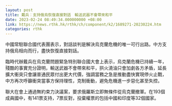 ```yaml
---
layout: post
title: 戴兵︰支持俄烏恢復直接對話　輸送武器不會帶來和平
date: 2023-02-24 08:49:34.000000000 +08:00
link: https://news.rthk.hk/rthk/ch/component/k2/1689271-20230224.htm
categories: rthk
---
```


中國常駐聯合國代表團表示，對話談判是解決烏克蘭危機的唯一可行出路。中方支持俄烏相向而行，盡快恢復直接對話。 

臨時代辦戴兵在烏克蘭問題緊急特別聯合國大會上表示，烏克蘭危機已持續一年，殘酷的事實充分證明，輸送武器不會帶來和平，拱火澆油只會加劇各方矛盾，延長擴大衝突只會讓普通民眾付出更大代價，強調當務之急是推動盡快實現停火止戰，中方再次呼籲衝突當事方保持理性，克制衝動，避免危機進一步惡化甚至失控。

聯大在會上通過無約束力決議案，要求俄羅斯立即無條件從烏克蘭撤軍。在193個成員國中，有141票支持，7票反對，投棄權票的包括中國和印度等32個國家。
